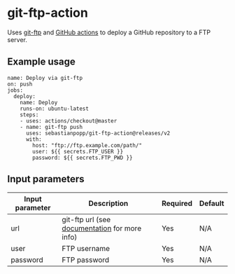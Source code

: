 # git-ftp-action

Uses [git-ftp](https://github.com/git-ftp/git-ftp) and [GitHub actions](https://github.com/features/actions) to deploy a GitHub repository to a FTP server.

## Example usage

```
name: Deploy via git-ftp
on: push
jobs:
  deploy:
    name: Deploy
    runs-on: ubuntu-latest
    steps:
    - uses: actions/checkout@master
    - name: git-ftp push
      uses: sebastianpopp/git-ftp-action@releases/v2
      with:
        host: "ftp://ftp.example.com/path/"
        user: ${{ secrets.FTP_USER }}
        password: ${{ secrets.FTP_PWD }}
```

## Input parameters

Input parameter | Description | Required | Default
--- | --- | --- | ---
url | git-ftp url (see [documentation](https://github.com/git-ftp/git-ftp/blob/1.5.1/man/git-ftp.1.md#url) for more info) | Yes | N/A
user | FTP username | Yes | N/A
password | FTP password | Yes | N/A
